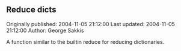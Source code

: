 ## Reduce dicts

Originally published: 2004-11-05 21:12:00
Last updated: 2004-11-05 21:12:00
Author: George Sakkis

A function similar to the builtin reduce for reducing dictionaries.